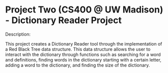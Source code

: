 Project Two (CS400 @ UW Madison) - Dictionary Reader Project
============================================================

Description:

This project creates a Dictionary Reader tool through the implementation of a Red Black Tree data structure. This data structure allows the user to interact 
with the dictionary through functions such as searching for a word and definitions, finding words in the dictionary starting with a certain letter, adding a word to
the dictionary, and finding the size of the dictionary.
